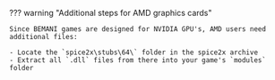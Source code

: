 ??? warning "Additional steps for AMD graphics cards"

	Since BEMANI games are designed for NVIDIA GPU's, AMD users need additional files:

	- Locate the `spice2x\stubs\64\` folder in the spice2x archive
	- Extract all `.dll` files from there into your game's `modules` folder